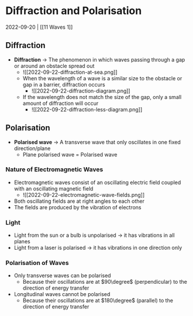 # Diffraction and Polarisation
2022-09-20 | [[11 Waves 1]]
## Diffraction
- **Diffraction** -> The phenomenon in which waves passing through a gap or around an obstacle spread out
	- ![[2022-09-22-diffraction-at-sea.png]]
	- When the wavelength of a wave is a similar size to the obstacle or gap in a barrier, diffraction occurs
		-  ![[2022-09-22-diffraction-diagram.png]]
	- If the wavelength does not match the size of the gap, only a small amount of diffraction will occur
		- ![[2022-09-22-diffraction-less-diagram.png]]

## Polarisation
- **Polarised wave** -> A transverse wave that only oscillates in one fixed direction/plane
	- Plane polarised wave = Polarised wave

### Nature of Electromagnetic Waves
- Electromagnetic waves consist of an oscillating electric field coupled with an oscillating magnetic field
	- ![[2022-09-22-electromagnetic-wave-fields.png]]
- Both oscillating fields are at right angles to each other
- The fields are produced by the vibration of electrons

### Light
- Light from the sun or a bulb is unpolarised -> it has vibrations in all planes
- Light from a laser is polarised -> it has vibrations in one direction only

### Polarisation of Waves
- Only transverse waves can be polarised
	- Because their oscillations are at $90\degree$ (perpendicular) to the direction of energy transfer
- Longitudinal waves cannot be polarised 
	- Because their oscillations are at $180\degree$ (parallel) to the direction of energy transfer